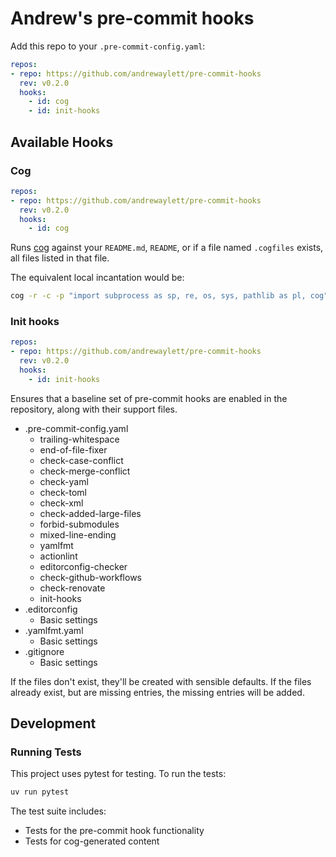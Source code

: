 # Andrew's pre-commit hooks

Add this repo to your `.pre-commit-config.yaml`:

<!-- [[[cog
result = sp.run(
    ["git", "describe", "--tags"],
    capture_output=True,
    text=True,
    check=True
)
version = result.stdout.strip().split('-')[0]
cog.outl(f"""```yaml
repos:
- repo: https://github.com/andrewaylett/pre-commit-hooks
  rev: {version}
  hooks:
    - id: cog
    - id: init-hooks
```""")
]]] -->
```yaml
repos:
- repo: https://github.com/andrewaylett/pre-commit-hooks
  rev: v0.2.0
  hooks:
    - id: cog
    - id: init-hooks
```
<!-- [[[end]]] -->

## Available Hooks

### Cog

<!-- [[[cog
result = sp.run(
    ["git", "describe", "--tags"],
    capture_output=True,
    text=True,
    check=True
)
version = result.stdout.strip().split('-')[0]
cog.outl(f"""```yaml
repos:
- repo: https://github.com/andrewaylett/pre-commit-hooks
  rev: {version}
  hooks:
    - id: cog
```""")
]]] -->
```yaml
repos:
- repo: https://github.com/andrewaylett/pre-commit-hooks
  rev: v0.2.0
  hooks:
    - id: cog
```
<!-- [[[end]]] -->

Runs [cog](https://github.com/nedbat/cog) against your `README.md`, `README`,
or if a file named `.cogfiles` exists, all files listed in that file.

The equivalent local incantation would be:

```bash
cog -r -c -p "import subprocess as sp, re, os, sys, pathlib as pl, cog" README.md
```

### Init hooks

<!-- [[[cog
result = sp.run(
    ["git", "describe", "--tags"],
    capture_output=True,
    text=True,
    check=True
)
version = result.stdout.strip().split('-')[0]
cog.outl(f"""```yaml
repos:
- repo: https://github.com/andrewaylett/pre-commit-hooks
  rev: {version}
  hooks:
    - id: init-hooks
```""")
]]] -->
```yaml
repos:
- repo: https://github.com/andrewaylett/pre-commit-hooks
  rev: v0.2.0
  hooks:
    - id: init-hooks
```
<!-- [[[end]]] -->

Ensures that a baseline set of pre-commit hooks are enabled in the repository,
along with their support files.

* .pre-commit-config.yaml
  * trailing-whitespace
  * end-of-file-fixer
  * check-case-conflict
  * check-merge-conflict
  * check-yaml
  * check-toml
  * check-xml
  * check-added-large-files
  * forbid-submodules
  * mixed-line-ending
  * yamlfmt
  * actionlint
  * editorconfig-checker
  * check-github-workflows
  * check-renovate
  * init-hooks
* .editorconfig
  * Basic settings
* .yamlfmt.yaml
  * Basic settings
* .gitignore
  * Basic settings

If the files don't exist, they'll be created with sensible defaults.
If the files already exist, but are missing entries, the missing entries will be added.

## Development

### Running Tests

This project uses pytest for testing. To run the tests:

```bash
uv run pytest
```

The test suite includes:
- Tests for the pre-commit hook functionality
- Tests for cog-generated content
